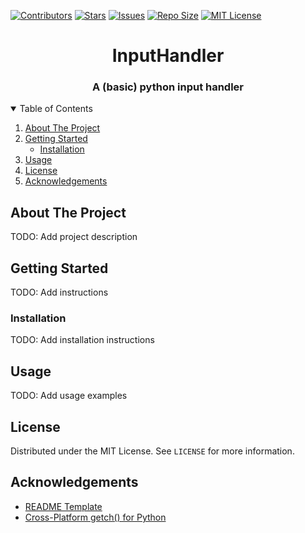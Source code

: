 <!-- Shields -->
[![Contributors][contributors-shield]][contributors-url]
[![Stars][stars-shield]][stars-url]
[![Issues][issues-shield]][issues-url]
[![Repo Size][repo-size-shield]][repo-size-url]
[![MIT License][license-shield]][license-url]

<h1 align="center">InputHandler</h1>
<h3 align="center">A (basic) python input handler</h3>

<!-- Table of Contents -->
<details open="open">
    <summary>Table of Contents</summary>
    <ol>
        <li>
            <a href="#about-the-project">About The Project</a>
        </li>
        <li>
            <a href="#getting-started">Getting Started</a>
            <ul>
                <li><a href="#installation">Installation</a></li>
            </ul>
        </li>
        <li>
            <a href="#usage">Usage</a>
        </li>
        <li>
            <a href="#license">License</a>
        </li>
        <li>
            <a href="#acknowledgements">Acknowledgements</a>
        </li>
    </ol>
</details>

<!-- About the Project -->
## About The Project

TODO: Add project description

<!-- Getting Started -->
## Getting Started

TODO: Add instructions

### Installation

TODO: Add installation instructions

<!-- Usage Examples -->
## Usage

TODO: Add usage examples

<!-- License -->
## License

Distributed under the MIT License. See `LICENSE` for more information.

<!-- Acknowledgements -->
## Acknowledgements

* [README Template](https://github.com/othneildrew/Best-README-Template)
* [Cross-Platform getch() for Python](https://gist.github.com/jfktrey/8928865)

<!-- Links -->
[contributors-shield]: https://img.shields.io/github/contributors/DaHunterTime/InputHandler.svg?style=for-the-badge
[contributors-url]: https://github.com/DaHunterTime/InputHandler/graphs/contributors
[stars-shield]: https://img.shields.io/github/stars/DaHunterTime/InputHandler.svg?style=for-the-badge
[stars-url]: https://github.com/DaHunterTime/InputHandler/stargazers
[issues-shield]: https://img.shields.io/github/issues/DaHunterTime/InputHandler.svg?style=for-the-badge
[issues-url]: https://github.com/DaHunterTime/InputHandler/issues
[repo-size-shield]: https://img.shields.io/github/repo-size/DaHunterTime/InputHandler.svg?style=for-the-badge
[repo-size-url]: https://github.com/DaHunterTime/InputHandler/archive/refs/heads/main.zip
[license-shield]: https://img.shields.io/github/license/DaHunterTime/InputHandler.svg?style=for-the-badge
[license-url]: https://github.com/DaHunterTime/InputHandler/blob/main/LICENSE
